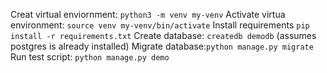 Creat virtual enviornment: `python3 -m venv my-venv`
Activate virtua environment: `source venv my-venv/bin/activate`
Install requirements `pip install -r requirements.txt`
Create database: `createdb demodb` (assumes postgres is already installed)
Migrate database:`python manage.py migrate`
Run test script: `python manage.py demo`